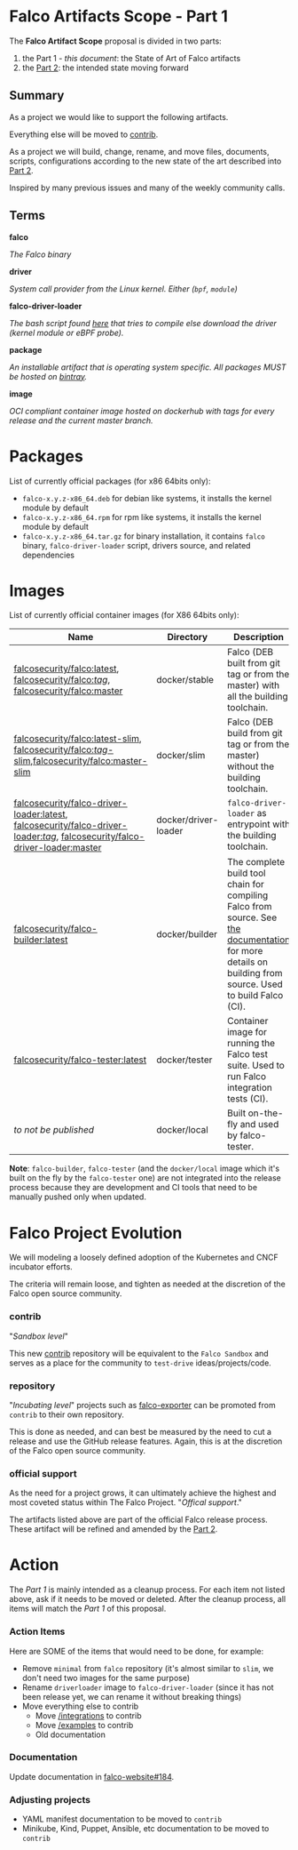 # Falco Artifacts Scope - Part 1

The **Falco Artifact Scope** proposal is divided in two parts:
1. the Part 1 - *this document*: the State of Art of Falco artifacts
2. the [Part 2](./20200506-artifacts-scope-part-2.md): the intended state moving forward

## Summary

As a project we would like to support the following artifacts.

Everything else will be moved to [contrib](https://github.com/falcosecurity/contrib).

As a project we will build, change, rename, and move files, documents, scripts, configurations according to the new state of the art described into [Part 2](./20200506-artifacts-scope-part-2.md).

Inspired by many previous issues and many of the weekly community calls.

## Terms

**falco**

*The Falco binary*

**driver**

*System call provider from the Linux kernel. Either (`bpf`, `module`)*

**falco-driver-loader**

*The bash script found [here](https://github.com/falcosecurity/falco/blob/master/scripts/falco-driver-loader) that tries to compile else download the driver (kernel module or eBPF probe).*

**package**

*An installable artifact that is operating system specific. All packages MUST be hosted on [bintray](https://bintray.com/falcosecurity).*

**image**

*OCI compliant container image hosted on dockerhub with tags for every release and the current master branch.*


# Packages

List of currently official packages (for x86 64bits only):

- `falco-x.y.z-x86_64.deb` for debian like systems, it installs the kernel module by default
- `falco-x.y.z-x86_64.rpm` for rpm like systems, it installs the kernel module by default
- `falco-x.y.z-x86_64.tar.gz` for binary installation, it contains `falco` binary, `falco-driver-loader` script, drivers source, and related dependencies


# Images

List of currently official container images (for X86 64bits only):

| Name | Directory | Description |
|---|---|---|
| [falcosecurity/falco:latest](https://hub.docker.com/repository/docker/falcosecurity/falco), [falcosecurity/falco:_tag_](https://hub.docker.com/repository/docker/falcosecurity/falco), [falcosecurity/falco:master](https://hub.docker.com/repository/docker/falcosecurity/falco) | docker/stable | Falco (DEB built from git tag or from the master) with all the building toolchain. |
| [falcosecurity/falco:latest-slim](https://hub.docker.com/repository/docker/falcosecurity/falco), [falcosecurity/falco:_tag_-slim](https://hub.docker.com/repository/docker/falcosecurity/falco),[falcosecurity/falco:master-slim](https://hub.docker.com/repository/docker/falcosecurity/falco) | docker/slim | Falco (DEB build from git tag or from the master) without the building toolchain. |
| [falcosecurity/falco-driver-loader:latest](https://hub.docker.com/repository/docker/falcosecurity/falco-driver-loader), [falcosecurity/falco-driver-loader:_tag_](https://hub.docker.com/repository/docker/falcosecurity/falco-driver-loader), [falcosecurity/falco-driver-loader:master](https://hub.docker.com/repository/docker/falcosecurity/falco-driver-loader) | docker/driver-loader | `falco-driver-loader` as entrypoint with the building toolchain. |
| [falcosecurity/falco-builder:latest](https://hub.docker.com/repository/docker/falcosecurity/falco-builder) | docker/builder | The complete build tool chain for compiling Falco from source. See [the documentation](https://falco.org/docs/source/) for more details on building from source. Used to build Falco (CI). |
| [falcosecurity/falco-tester:latest](https://hub.docker.com/repository/docker/falcosecurity/falco-tester) | docker/tester | Container image for running the Falco test suite. Used to run Falco integration tests (CI). |
| _to not be published_ | docker/local | Built on-the-fly and used by falco-tester. |

**Note**: `falco-builder`, `falco-tester` (and the `docker/local` image which it's built on the fly by the `falco-tester` one) are not integrated into the release process because they are development and CI tools that need to be manually pushed only when updated.


# Falco Project Evolution

We will modeling a loosely defined adoption of the Kubernetes and CNCF incubator efforts.

The criteria will remain loose, and tighten as needed at the discretion of the Falco open source community.

### contrib

"_Sandbox level_"

This new [contrib](https://github.com/falcosecurity/contrib) repository will be equivalent to the `Falco Sandbox` and serves as a place for the community to `test-drive` ideas/projects/code.

### repository

"_Incubating level_" projects such as [falco-exporter](https://github.com/falco-exporter) can be promoted from `contrib` to their own repository.

This is done as needed, and can best be measured by the need to cut a release and use the GitHub release features. Again, this is at the discretion of the Falco open source community.

### official support

As the need for a project grows, it can ultimately achieve the highest and most coveted status within The Falco Project. "_Offical support_."

The artifacts listed above are part of the official Falco release process. These artifact will be refined and amended by the [Part 2](./20200506-artifacts-scope-part-2.md).

# Action

The *Part 1* is mainly intended as a cleanup process.
For each item not listed above, ask if it needs to be moved or deleted.
After the cleanup process, all items will match the *Part 1* of this proposal.


### Action Items

Here are SOME of the items that would need to be done, for example:

 - Remove `minimal` from `falco` repository (it's almost similar to `slim`, we don't need two images for the same purpose)
 - Rename `driverloader` image to `falco-driver-loader` (since it has not been release yet, we can rename it without breaking things)
 - Move everything else to contrib
     - Move [/integrations](https://github.com/falcosecurity/falco/tree/master/integrations) to contrib
     - Move [/examples](https://github.com/falcosecurity/falco/tree/master/examples) to contrib
     - Old documentation

### Documentation

Update documentation in [falco-website#184](https://github.com/falcosecurity/falco-website/pull/184).

### Adjusting projects

 - YAML manifest documentation to be moved to `contrib`
 - Minikube, Kind, Puppet, Ansible, etc documentation to be moved to `contrib`
